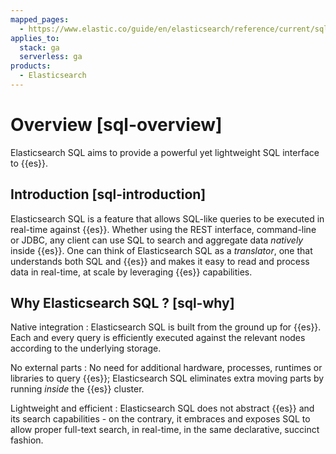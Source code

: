 ```yaml
---
mapped_pages:
  - https://www.elastic.co/guide/en/elasticsearch/reference/current/sql-overview.html
applies_to:
  stack: ga
  serverless: ga
products:
  - Elasticsearch
---
```


# Overview [sql-overview]

Elasticsearch SQL aims to provide a powerful yet lightweight SQL interface to {{es}}.


## Introduction [sql-introduction] 

Elasticsearch SQL is a feature that allows SQL-like queries to be executed in real-time against {{es}}. Whether using the REST interface, command-line or JDBC, any client can use SQL to search and aggregate data *natively* inside {{es}}. One can think of Elasticsearch SQL as a *translator*, one that understands both SQL and {{es}} and makes it easy to read and process data in real-time, at scale by leveraging {{es}} capabilities.


## Why Elasticsearch SQL ? [sql-why] 

Native integration
:   Elasticsearch SQL is built from the ground up for {{es}}. Each and every query is efficiently executed against the relevant nodes according to the underlying storage.

No external parts
:   No need for additional hardware, processes, runtimes or libraries to query {{es}}; Elasticsearch SQL eliminates extra moving parts by running *inside* the {{es}} cluster.

Lightweight and efficient
:   Elasticsearch SQL does not abstract {{es}} and its search capabilities - on the contrary, it embraces and exposes SQL to allow proper full-text search, in real-time, in the same declarative, succinct fashion.

